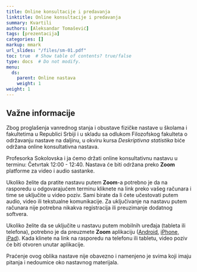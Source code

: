 ```yaml
---
title: Online konsultacije i predavanja
linktitle: Online konsultacije i predavanja
summary: Kvartili
authors: [Aleksandar Tomašević]
tags: [prezentacija]
categories: []
markup: mmark
url_slides: "/files/sm-01.pdf"
toc: true  # Show table of contents? true/false
type: docs  # Do not modify.
menu:
  ds:
    parent: Online nastava
    weight: 1
weight: 1
---
```


## Važne informacije

Zbog proglašenja vanrednog stanja i obustave fizičke nastave u školama i fakultetima u Republici Srbiji i u skladu sa odlukom Filozofskog fakulteta o održavanju nastave na daljinu, u okviru kursa *Deskriptivna statistika* biće održana online konsultativna nastava.

Profesorka Sokolovska i ja ćemo držati online konsultativnu nastavu u terminu: Četvrtak 12:00 - 12:40. Nastava će biti održana preko **Zoom** platforme za video i audio sastanke.

Ukoliko želite da pratite nastavu putem **Zoom**-a potrebno je da na rasporedu u odgovarajućem terminu kliknete na link preko vašeg računara i time se uključite u video poziv. Sami birate da li ćete učestovati putem audio, video ili tekstualne komunikacije. Za uključivanje na nastavu putem računara nije potrebna nikakva registracija ili preuzimanje dodatnog softvera.

Ukoliko želite da se uključite u nastavu putem mobilnih uređaja (tableta ili telefona), potrebno je da preuzmete **Zoom** aplikaciju ([Android](https://play.google.com/store/apps/details?id=us.zoom.videomeetings), [iPhone, iPad](https://itunes.apple.com/us/app/id546505307)). Kada klinete na link na rasporedu na telefonu ili tabletu, video poziv će biti otvoren unutar aplikacije.

Praćenje ovog oblika nastave nije obavezno i namenjeno je svima koji imaju pitanja i nedoumice oko nastavnog materijala.

